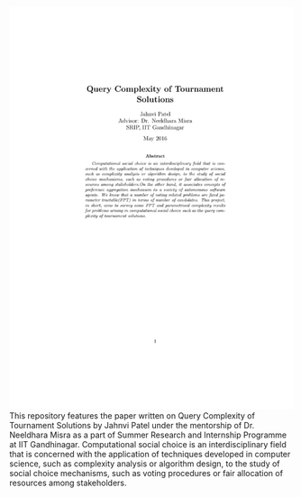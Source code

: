 ![alt tag](https://github.com/jahnvi12/ComSoc/blob/master/Query_Complexity_of_Tournament_Solutions_000.png)
This repository features the paper written on Query Complexity of Tournament Solutions by Jahnvi Patel under the mentorship of
Dr. Neeldhara Misra as a part of Summer Research and Internship Programme at IIT Gandhinagar. 
Computational social choice is an interdisciplinary field that is concerned with the application of techniques developed in 
computer science, such as complexity analysis or algorithm design, to the study of social choice mechanisms, such as voting procedures 
or fair allocation of resources among stakeholders.
